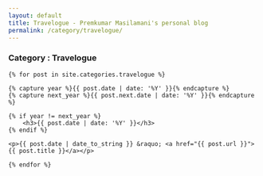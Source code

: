 ```yaml
---
layout: default
title: Travelogue - Premkumar Masilamani's personal blog
permalink: /category/travelogue/
---
```


<div class="post">
    <h3>Category : Travelogue</h3>

    {% for post in site.categories.travelogue %}

	{% capture year %}{{ post.date | date: '%Y' }}{% endcapture %}
	{% capture next_year %}{{ post.next.date | date: '%Y' }}{% endcapture %}

	{% if year != next_year %}
		<h3>{{ post.date | date: '%Y' }}</h3>
	{% endif %}

	<p>{{ post.date | date_to_string }} &raquo; <a href="{{ post.url }}">{{ post.title }}</a></p>

    {% endfor %}
</div>
<br/>
